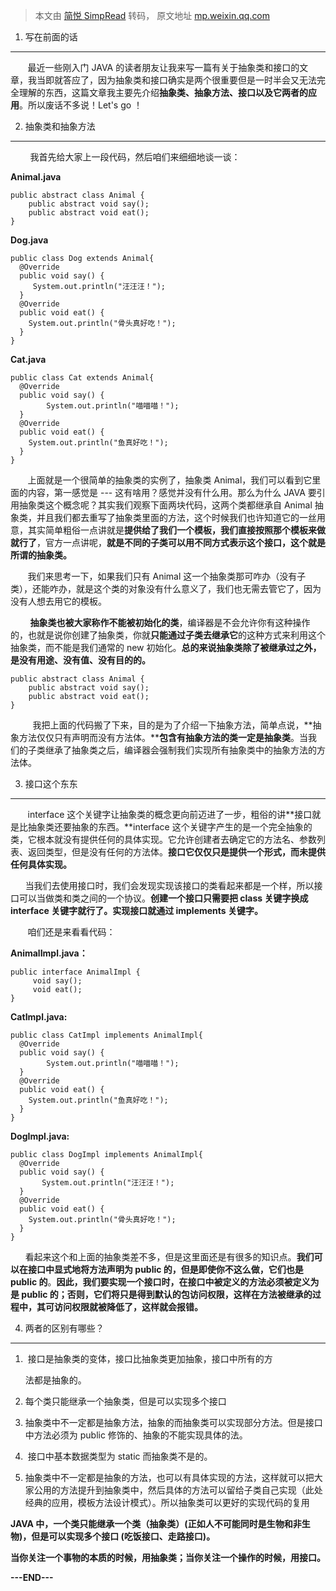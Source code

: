 > 本文由 [简悦 SimpRead](http://ksria.com/simpread/) 转码， 原文地址 [mp.weixin.qq.com](https://mp.weixin.qq.com/s?__biz=MzIyNTY4NjU0OQ==&mid=2247509003&idx=5&sn=00d750aaebd0811187fa9bd286878c1d&chksm=e8790171df0e886744528f46be4af0ebef1460b7123ace83d47d0af9acd2ad0868c5cafba241&mpshare=1&scene=1&srcid=0913DxbgJIFyMSFK60sHKJvF&sharer_sharetime=1631530169688&sharer_shareid=7fece245937ac96f04f0fb8e1311fff1#rd)

1. 写在前面的话
---------

       最近一些刚入门 JAVA 的读者朋友让我来写一篇有关于抽象类和接口的文章，我当即就答应了，因为抽象类和接口确实是两个很重要但是一时半会又无法完全理解的东西，这篇文章我主要先介绍**抽象类、抽象方法、接口以及它两者的应用**。所以废话不多说！Let's go ！

2. 抽象类和抽象方法
-----------

        我首先给大家上一段代码，然后咱们来细细地谈一谈：

  
**Animal.java**

```
public abstract class Animal {
    public abstract void say();
    public abstract void eat();
}
```

**Dog.java**

```
public class Dog extends Animal{
  @Override
  public void say() {
     System.out.println("汪汪汪！");
  }
  @Override
  public void eat() {
    System.out.println("骨头真好吃！");
  }
}
```

**Cat.java**

```
public class Cat extends Animal{
  @Override
  public void say() {
        System.out.println("喵喵喵！");
  }
  @Override
  public void eat() {
    System.out.println("鱼真好吃！");
  }
}
```

       上面就是一个很简单的抽象类的实例了，抽象类 Animal，我们可以看到它里面的内容，第一感觉是 --- 这有啥用？感觉并没有什么用。那么为什么 JAVA 要引用抽象类这个概念呢？其实我们观察下面两块代码，这两个类都继承自 Animal 抽象类，并且我们都去重写了抽象类里面的方法，这个时候我们也许知道它的一丝用意，其实简单粗俗一点讲就是**提供给了我们一个模板，我们直接按照那个模板来做就行了**，官方一点讲呢，**就是不同的子类可以用不同方式表示这个接口，这个就是所谓的抽象类。**

       我们来思考一下，如果我们只有 Animal 这一个抽象类那可咋办（没有子类），还能咋办，就是这个类的对象没有什么意义了，我们也无需去管它了，因为没有人想去用它的模板。

        **抽象类也被大家称作不能被初始化的类**，编译器是不会允许你有这种操作的，也就是说你创建了抽象类，你就**只能通过子类去继承它**的这种方式来利用这个抽象类，而不能是我们通常的 new 初始化。**总的来说抽象类除了被继承过之外，是没有用途、没有值、没有目的的。**

```
public abstract class Animal {
    public abstract void say();
    public abstract void eat();
}
```

         我把上面的代码搬了下来，目的是为了介绍一下抽象方法，简单点说，**抽象方法仅仅只有声明而没有方法体。****包含有抽象方法的类一定是抽象类**。当我们的子类继承了抽象类之后，编译器会强制我们实现所有抽象类中的抽象方法的方法体。

3. 接口这个东东
---------

       interface 这个关键字让抽象类的概念更向前迈进了一步，粗俗的讲**接口就是比抽象类还要抽象的东西。**interface 这个关键字产生的是一个完全抽象的类，它根本就没有提供任何的具体实现。它允许创建者去确定它的方法名、参数列表、返回类型，但是没有任何的方法体。**接口它仅仅只是提供一个形式，而未提供任何具体实现。**

      当我们去使用接口时，我们会发现实现该接口的类看起来都是一个样，所以接口可以当做类和类之间的一个协议。**创建一个接口只需要把 class 关键字换成 interface 关键字就行了。实现接口就通过 implements 关键字。**

       咱们还是来看看代码：

**AnimalImpl.java：**

```
public interface AnimalImpl {
     void say();
     void eat();
}
```

**CatImpl.java:**

```
public class CatImpl implements AnimalImpl{
  @Override
  public void say() {
        System.out.println("喵喵喵！");
  }
  @Override
  public void eat() {
    System.out.println("鱼真好吃！");
  }
}
```

**DogImpl.java:**

```
public class DogImpl implements AnimalImpl{
  @Override
  public void say() {
       System.out.println("汪汪汪！");
  }
  @Override
  public void eat() {
    System.out.println("骨头真好吃！");
  }
}
```

      看起来这个和上面的抽象类差不多，但是这里面还是有很多的知识点。**我们可以在接口中显式地将方法声明为 public 的，但是即使你不这么做，它们也是 public 的**。**因此，我们要实现一个接口时，在接口中被定义的方法必须被定义为是 public 的；否则，它们将只是得到默认的包访问权限，这样在方法被继承的过程中，其可访问权限就被降低了，这样就会报错。**

4. 两者的区别有哪些？
------------

1.   接口是抽象类的变体，接口比抽象类更加抽象，接口中所有的方
    
    法都是抽象的。
    
2.  每个类只能继承一个抽象类，但是可以实现多个接口
    
3.  抽象类中不一定都是抽象方法，抽象的而抽象类可以实现部分方法。但是接口中方法必须为 public 修饰的、抽象的不能实现具体的法。
    
4.   接口中基本数据类型为 static 而抽象类不是的。
    
5.  抽象类中不一定都是抽象的方法，也可以有具体实现的方法，这样就可以把大家公用的方法提升到抽象类中，然后具体的方法可以留给子类自己实现（此处经典的应用，模板方法设计模式）。所以抽象类可以更好的实现代码的复用
    

**JAVA 中，一个类只能继承一个类（抽象类）(正如人不可能同时是生物和非生物)，但是可以实现多个接口 (吃饭接口、走路接口)。**

**当你关注一个事物的本质的时候，用抽象类；当你关注一个操作的时候，用接口。**

**---END---**